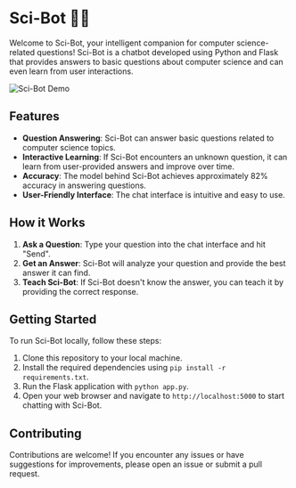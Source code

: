 # Sci-Bot 🧠💬

Welcome to Sci-Bot, your intelligent companion for computer science-related questions! Sci-Bot is a chatbot developed using Python and Flask that provides answers to basic questions about computer science and can even learn from user interactions.

![Sci-Bot Demo](demo.gif)

## Features

- **Question Answering**: Sci-Bot can answer basic questions related to computer science topics.
- **Interactive Learning**: If Sci-Bot encounters an unknown question, it can learn from user-provided answers and improve over time.
- **Accuracy**: The model behind Sci-Bot achieves approximately 82% accuracy in answering questions.
- **User-Friendly Interface**: The chat interface is intuitive and easy to use.

## How it Works

1. **Ask a Question**: Type your question into the chat interface and hit "Send".
2. **Get an Answer**: Sci-Bot will analyze your question and provide the best answer it can find.
3. **Teach Sci-Bot**: If Sci-Bot doesn't know the answer, you can teach it by providing the correct response.

## Getting Started

To run Sci-Bot locally, follow these steps:

1. Clone this repository to your local machine.
2. Install the required dependencies using `pip install -r requirements.txt`.
3. Run the Flask application with `python app.py`.
4. Open your web browser and navigate to `http://localhost:5000` to start chatting with Sci-Bot.

## Contributing

Contributions are welcome! If you encounter any issues or have suggestions for improvements, please open an issue or submit a pull request.
